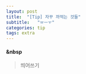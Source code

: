 ```yaml
---
layout: post
title:  "[Tip] 자꾸 까먹는 것들"
subtitle:   "ㅠㅡㅜ"
categories: tip
tags: extra
---
```



#### &nbsp  
> 띄어쓰기



